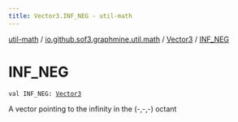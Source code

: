 ```yaml
---
title: Vector3.INF_NEG - util-math
---
```


[util-math](../../index.html) / [io.github.sof3.graphmine.util.math](../index.html) / [Vector3](index.html) / [INF_NEG](./-i-n-f_-n-e-g.html)

# INF_NEG

`val INF_NEG: `[`Vector3`](index.html)

A vector pointing to the infinity in the (-,-,-) octant

